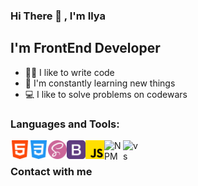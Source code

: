 ### Hi There 👋 , I'm Ilya

## I'm FrontEnd Developer

- 👨‍💻 I like to write code 
- 📖 I'm constantly learning new things
- 💻 I like to solve problems on codewars

### Languages and Tools:
<img align="left" alt="HTML5" width="30px" src="img/html.png"    />
<img align="left" alt="CSS" width="30px" src="img/css.png"    />
<img align="left" alt="Sass" width="30px" src="img/sass.png"    />
<img align="left" alt="Bootstrap" width="30px" src="img/bootstrap.png"    />
<img align="left" alt="JS" width="30px" src="img/js.png"    />
<img align="left" alt="NPM" width="30px" src="imag/npm.png"    />
<img align="left" alt="vs" width="30px" src="imag/vs.png"    /> 

<br />

### Contact with me



